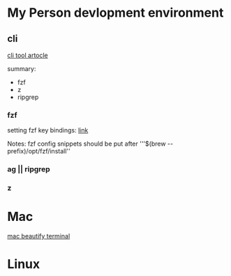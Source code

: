 # My Person devlopment environment

## cli
[cli tool artocle](https://www.vimfromscratch.com/articles/awesome-command-line-tools/)

summary:
- fzf
- z
- ripgrep



### fzf 
setting fzf key bindings: [link](https://github.com/junegunn/fzf/wiki/Configuring-shell-key-bindings)

Notes: fzf config snippets should be put after '''$(brew --prefix)/opt/fzf/install''


### ag || ripgrep

### z


# Mac

[mac beautify terminal](https://blog.biezhi.me/2018/11/build-a-beautiful-mac-terminal-environment.html)

# Linux

